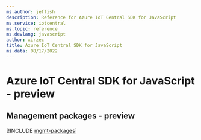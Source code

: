 ```yaml
---
ms.author: jeffish
description: Reference for Azure IoT Central SDK for JavaScript
ms.service: iotcentral
ms.topic: reference
ms.devlang: javascript
author: xirzec
title: Azure IoT Central SDK for JavaScript
ms.data: 08/17/2022
---
```

# Azure IoT Central SDK for JavaScript - preview

## Management packages - preview
[!INCLUDE [mgmt-packages](iot-central-mgmt-index.md)]